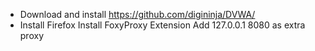 - Download and install https://github.com/digininja/DVWA/
- Install Firefox
    Install FoxyProxy Extension
    Add 127.0.0.1 8080 as extra proxy
    